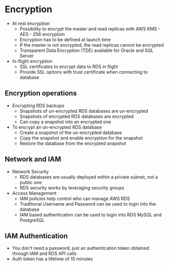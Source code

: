 # Encryption

* At rest encryption
  * Possibility to encrypt the master and read replicas with AWS KMS - AES - 256 encryption
  * Encryption has to be defined at launch time
  * If the master is not encrypted, the read replicas cannot be encrypted
  * Transparent Data Encryption (TDE) available for Oracle and SQL Server
* In-flight encryption
  * SSL certificates to encrypt data to RDS in flight
  * Provide SSL options with trust certificate when connecting to database

## Encryption operations

* Encrypting RDS backups
  * Snapshots of un-encrypted RDS databases are un-encrypted
  * Snapshots of encrypted RDS databases are encrypted
  * Can copy a snapshot into an encrypted one
* To encrypt an un-encrypted RDS database
  * Create a snapshot of the un-encrypted database
  * Copy the snapshot and enable encryption for the snapshot
  * Restore the database from the encrypted snapshot

## Network and IAM

* Network Security
  * RDS databases are usually deployed within a private subnet, not a public one
  * RDS security works by leveraging security groups
* Access Management
  * IAM policies help control who can manage AWS RDS
  * Traditional Username and Password can be used to login into the database
  * IAM based authentication can be used to login into RDS MySQL and PostgreSQL

## IAM Authentication

* You don't need a password, just an authentication token obtained through IAM and RDS API calls
* Auth token has a lifetime of 15 minutes
